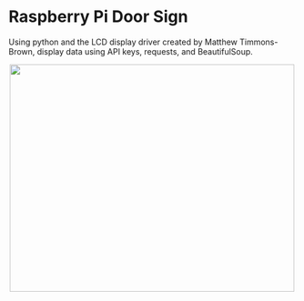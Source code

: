 # Raspberry Pi Door Sign
Using python and the LCD display driver created by Matthew Timmons-Brown, display data using API keys, requests, and BeautifulSoup.



<p align="center">
<img src="https://github.com/Tureaud/rpds/blob/master/Image%20Assets/rpdsWD.jpg" width="500" height="400" />
</p>



